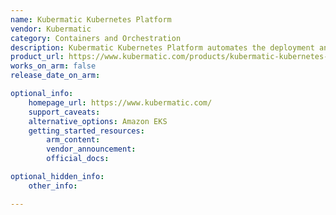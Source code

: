 ```yaml
---
name: Kubermatic Kubernetes Platform
vendor: Kubermatic
category: Containers and Orchestration
description: Kubermatic Kubernetes Platform automates the deployment and management of multiple Kubernetes clusters at scale spanning from on-prem, cloud to edge.
product_url: https://www.kubermatic.com/products/kubermatic-kubernetes-platform/
works_on_arm: false
release_date_on_arm: 

optional_info:
    homepage_url: https://www.kubermatic.com/
    support_caveats:
    alternative_options: Amazon EKS
    getting_started_resources:
        arm_content: 
        vendor_announcement: 
        official_docs: 

optional_hidden_info:
    other_info:

---
```

